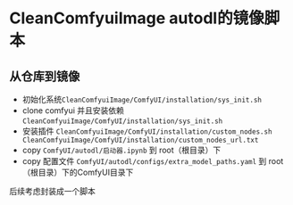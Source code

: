 # CleanComfyuiImage autodl的镜像脚本

## 从仓库到镜像
* 初始化系统`CleanComfyuiImage/ComfyUI/installation/sys_init.sh`
* clone comfyui 并且安装依赖 `CleanComfyuiImage/ComfyUI/installation/sys_init.sh`
* 安装插件 `CleanComfyuiImage/ComfyUI/installation/custom_nodes.sh CleanComfyuiImage/ComfyUI/installation/custom_nodes_url.txt`
* copy `ComfyUI/autodl/启动器.ipynb` 到 root（根目录）下
* copy 配置文件 `ComfyUI/autodl/configs/extra_model_paths.yaml` 到 root（根目录）下的ComfyUI目录下

后续考虑封装成一个脚本